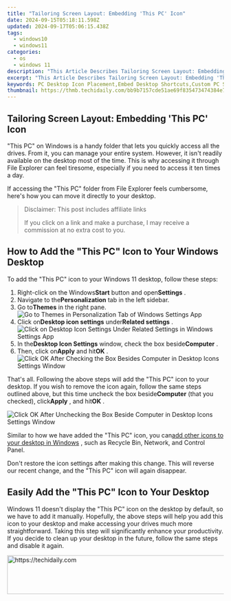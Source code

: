 ```yaml
---
title: "Tailoring Screen Layout: Embedding 'This PC' Icon"
date: 2024-09-15T05:18:11.598Z
updated: 2024-09-17T05:06:15.438Z
tags:
  - windows10
  - windows11
categories:
  - os
  - windows 11
description: "This Article Describes Tailoring Screen Layout: Embedding 'This PC' Icon"
excerpt: "This Article Describes Tailoring Screen Layout: Embedding 'This PC' Icon"
keywords: PC Desktop Icon Placement,Embed Desktop Shortcuts,Custom PC Screen Layout,Tailored Icons on Display,Positioning This-PC Icon,Integrate PC Icon Embedding,Personalized Monitor Setup
thumbnail: https://thmb.techidaily.com/bb9b7157cde51ae69f835473474384e7538166f2945a00387bf22cab11273e3c.jpg
---
```


## Tailoring Screen Layout: Embedding 'This PC' Icon

 "This PC" on Windows is a handy folder that lets you quickly access all the drives. From it, you can manage your entire system. However, it isn't readily available on the desktop most of the time. This is why accessing it through File Explorer can feel tiresome, especially if you need to access it ten times a day.

 If accessing the "This PC" folder from File Explorer feels cumbersome, here's how you can move it directly to your desktop.

>  Disclaimer: This post includes affiliate links
>
>  If you click on a link and make a purchase, I may receive a commission at no extra cost to you.
>

## How to Add the "This PC" Icon to Your Windows Desktop

 To add the "This PC" icon to your Windows 11 desktop, follow these steps:

1. Right-click on the Windows**Start** button and open**Settings** .
2. Navigate to the**Personalization** tab in the left sidebar.
3. Go to**Themes** in the right pane.  
![Go to Themes in Personalization Tab of Windows Settings App](https://static1.makeuseofimages.com/wordpress/wp-content/uploads/2023/04/1-go-to-themes-in-personalization-tab-of-windows-settings-app.jpg)
4. Click on**Desktop icon settings** under**Related settings** .  
![Click on Desktop Icon Settings Under Related Settings in Windows Settings App](https://static1.makeuseofimages.com/wordpress/wp-content/uploads/2023/04/2-click-on-desktop-icon-settings-under-related-settings-in-windows-settings-app.jpg)
5. In the**Desktop Icon Settings** window, check the box beside**Computer** .
6. Then, click on**Apply** and hit**OK** .  
![Click OK After Checking the Box Besides Computer in Desktop Icons Settings Window](https://static1.makeuseofimages.com/wordpress/wp-content/uploads/2023/04/3-click-ok-after-checking-the-box-besides-computer-in-desktop-icons-settings-window.jpg)

 That's all. Following the above steps will add the "This PC" icon to your desktop. If you wish to remove the icon again, follow the same steps outlined above, but this time uncheck the box beside**Computer** (that you checked), click**Apply** , and hit**OK** .

![Click OK After Unchecking the Box Beside Computer in Desktop Icons Settings Window](https://static1.makeuseofimages.com/wordpress/wp-content/uploads/2023/04/4-click-ok-after-unchecking-the-box-beside-computer-in-desktop-icons-settings-window.jpg)

 Similar to how we have added the "This PC" icon, you can[add other icons to your desktop in Windows](https://www.makeuseof.com/how-to-add-icon-to-desktop-windows/) , such as Recycle Bin, Network, and Control Panel.

 Don't restore the icon settings after making this change. This will reverse our recent change, and the "This PC" icon will again disappear.

## Easily Add the "This PC" Icon to Your Desktop

 Windows 11 doesn't display the "This PC" icon on the desktop by default, so we have to add it manually. Hopefully, the above steps will help you add this icon to your desktop and make accessing your drives much more straightforward. Taking this step will significantly enhance your productivity. If you decide to clean up your desktop in the future, follow the same steps and disable it again.

<ins class="adsbygoogle"
     style="display:block"
     data-ad-format="autorelaxed"
     data-ad-client="ca-pub-7571918770474297"
     data-ad-slot="1223367746"></ins>

<ins class="adsbygoogle"
     style="display:block"
     data-ad-client="ca-pub-7571918770474297"
     data-ad-slot="8358498916"
     data-ad-format="auto"
     data-full-width-responsive="true"></ins>



<!-- affiliate ads begin -->
<a href="https://unicoeye.pxf.io/c/5597632/2134240/18498" target="_top" id="2134240">
  <img src="//a.impactradius-go.com/display-ad/18498-2134240" border="0" alt="https://techidaily.com" width="540" height="90"/>
</a>
<img height="0" width="0" src="https://unicoeye.pxf.io/i/5597632/2134240/18498" style="position:absolute;visibility:hidden;" border="0" />
<!-- affiliate ads end -->

